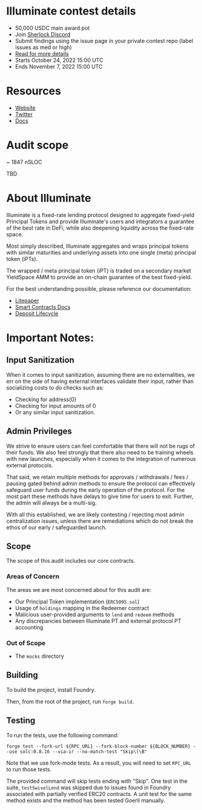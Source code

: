 # Illuminate contest details

- 50,000 USDC main award pot
- Join [Sherlock Discord](https://discord.gg/MABEWyASkp)
- Submit findings using the issue page in your private contest repo (label issues as med or high)
- [Read for more details](https://docs.sherlock.xyz/audits/watsons)
- Starts October 24, 2022 15:00 UTC
- Ends November 7, 2022 15:00 UTC

# Resources

- [Website](https://illuminate-app.vercel.app/lend/)
- [Twitter](https://twitter.com/IlluminateFi)
- [Docs](https://docs.illuminate.finance/)

# Audit scope

~ 1847 nSLOC

TBD

# About Illuminate

Illuminate is a fixed-rate lending protocol designed to aggregate fixed-yield Principal Tokens and provide Illuminate's users and integrators a guarantee of the best rate in DeFi, while also deepening liquidity across the fixed-rate space.

Most simply described, Illuminate aggregates and wraps principal tokens with similar maturities and underlying assets into one single (meta) principal token (iPTs).

The wrapped / meta principal token (iPT) is traded on a secondary market YieldSpace AMM to provide an on-chain guarantee of the best fixed-yield.

For the best understanding possible, please reference our documentation:

- [Litepaper](https://docs.illuminate.finance/)
- [Smart Contracts Docs](https://docs.illuminate.finance/smart-contracts)
- [Deposit Lifecycle](https://docs.illuminate.finance/smart-contracts/deposit-lifecycle)

# **Important Notes**:

## **Input Sanitization**

When it comes to input sanitization, assuming there are no externalities, we err on the side of having external interfaces validate their input, rather than socializing costs to do checks such as:

- Checking for address(0)
- Checking for input amounts of 0
- Or any similar input sanitization.

## **Admin Privileges**

We strive to ensure users can feel comfortable that there will not be rugs of their funds. We also feel strongly that there also need to be training wheels with new launches, especially when it comes to the integration of numerous external protocols. 

That said, we retain multiple methods for approvals / withdrawals / fees / pausing gated behind admin methods to ensure the protocol can effectively safeguard user funds during the early operation of the protocol. For the most part these methods have delays to give time for users to exit. Further, the admin will always be a multi-sig.

With all this established, we are likely contesting / rejecting most admin centralization issues, unless there are remediations which do not break the ethos of our early / safeguarded launch.

## **Scope**

The scope of this audit includes our core contracts.

### Areas of Concern

The areas we are most concerned about for this audit are:

- Our Principal Token implementation (`ERC5095.sol`)
- Usage of `holdings` mapping in the Redeemer contract
- Malicious user-provided arguments to `lend` and `redeem` methods
- Any discrepancies between Illuminate PT and external protocol PT accounting

### Out of Scope

- The `mocks` directory

## Building

To build the project, install Foundry.

Then, from the root of the project, run `forge build`.

## Testing

To run the tests, use the following command:

`forge test --fork-url ${RPC_URL} --fork-block-number ${BLOCK_NUMBER} --use solc:0.8.16 --via-ir --no-match-test "Skip\(\B"`

Note that we use fork-mode tests. As a result, you will need to set `RPC_URL` to run those tests.

The provided command will skip tests ending with "Skip". One test in the suite, `testSwivelLend` was skipped due to issues found in Foundry associated with partially verified ERC20 contracts. A unit test for the same method exists and the method has been tested Goerli manually. 
